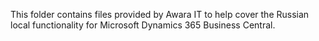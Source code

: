 This folder contains files provided by Awara IT to help cover the Russian local functionality for Microsoft Dynamics 365 Business Central.
